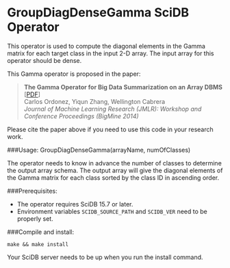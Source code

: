 # GroupDiagDenseGamma SciDB Operator

This operator is used to compute the diagonal elements in the Gamma matrix for each target class in the input 2-D array.
The input array for this operator should be dense.

This Gamma operator is proposed in the paper:  
>**The Gamma Operator for Big Data Summarization on an Array DBMS** [[PDF](http://www2.cs.uh.edu/~yzhang/research/gamma.pdf)]  
Carlos Ordonez, Yiqun Zhang, Wellington Cabrera  
*Journal of Machine Learning Research (JMLR): Workshop and Conference Proceedings (BigMine 2014)*

Please cite the paper above if you need to use this code in your research work.

###Usage:
    GroupDiagDenseGamma(arrayName, numOfClasses)

The operator needs to know in advance the number of classes to determine the output array schema. The output array will give the diagonal elements of the Gamma matrix for each class sorted by the class ID in ascending order.

###Prerequisites:
* The operator requires SciDB 15.7 or later.
* Environment variables ``SCIDB_SOURCE_PATH`` and ``SCIDB_VER`` need to be properly set.

###Compile and install:

    make && make install
Your SciDB server needs to be up when you run the install command.
